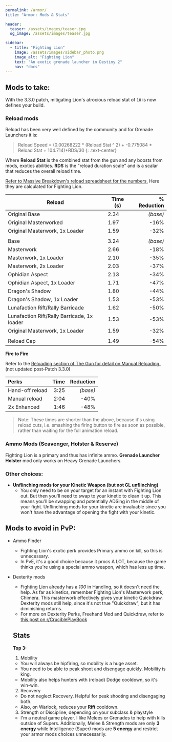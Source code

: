 ```yaml
---
permalink: /armor/
title: "Armor: Mods & Stats"

header:
  teaser: /assets/images/teaser.jpg
  og_image: /assets/images/teaser.jpg

sidebar:
  - title: "Fighting Lion"
    image: /assets/images/sidebar_photo.png
    image_alt: "Fighting Lion"
    text: "An exotic grenade launcher in Destiny 2"
    nav: "docs"
---
```




## Mods to take:


With the 3.3.0 patch, mitigating Lion's atrocious reload stat of `10` is now defines your build.


### Reload mods

Reload has been very well defined by the community and for Grenade Launchers it is:

>Reload Speed = (0.00268222 * (Reload Stat ^ 2) + -0.775084 * Reload Stat + 104.714)*RDS/30
{: .text-center}

Where **Reload Stat** is the combined stat from the gun and any boosts from mods, exotics abilities.
**RDS** is the "reload duration scale" and is a scalar that reduces the overall reload time.

[Refer to Massive Breakdown's reload spreadsheet for the numbers.](https://docs.google.com/spreadsheets/d/1h_xbE4U8JZMCfOqdwg-RqhbBYqaSERFH1wZ7wl5-E2I/edit#gid=778444816) Here they are calculated for Fighting Lion.

| Reload                                        	| Time (s) 	| % Reduction 	|
|-----------------------------------------------	|----------	|------------:	|
| Original Base                                 	| 2.34     	|  _(base)_     |
| Original Masterworked                          	| 1.97     	| -16%         	|
| Original Masterwork, 1x Loader                	| 1.59     	| -32%         	|
|                                               	|          	|             	|
| Base                                          	| 3.24     	| _(base)_     	|
| Masterwork                                    	| 2.66     	| -18%         	|
| Masterwork, 1x Loader                         	| 2.10     	| -35%         	|
| Masterwork, 2x Loader                         	| 2.03     	| -37%         	|
| Ophidian Aspect                               	| 2.13     	| -34%         	|
| Ophidian Aspect, 1x Loader                    	| 1.71     	| -47%         	|
| Dragon's Shadow                               	| 1.80     	| -44%         	|
| Dragon's Shadow, 1x Loader                    	| 1.53     	| -53%         	|
| Lunafaction Rift/Rally Barricade              	| 1.62     	| -50%         	|
| Lunafaction Rift/Rally Barricade, 1x   loader 	| 1.53     	| -53%         	|
| Original Masterwork, 1x Loader                	| 1.59     	| -32%         	|
|                                               	|          	|             	|
| Reload Cap                                     	| 1.49     	| -54%     	    |

**Fire to Fire**

Refer to the [Reloading section of The Gun for detail on Manual Reloading.](/the_gun/#reloading)
(not updated post-Patch 3.3.0)

| Perks       	| Time  	| Reduction |
|:-----------  	|-------:	|---------:	|
| Hand-off reload | 3:25  	| _(base)_  |
| Manual reload   | 2:04  	| -40%  	|
| 2x Enhanced   | 1:46  	| -48%  	|

> Note: These times are shorter than the above, because it's using reload cuts, i.e. smashing the firing button to fire as soon as possible, rather than waiting for the full animation reload.

### Ammo Mods (Scavenger, Holster & Reserve)

Fighting Lion is a primary and thus has infinite ammo.
**Grenade Launcher Holster** mod only works on Heavy Grenade Launchers.

### Other choices:

- **Unflinching mods for your Kinetic Weapon (but not GL unflinching)**
  - You only need to be on your target for an instant with Fighting Lion out. But then you'll need to swap to your kinetic to clean it up. This means you'll be swapping and potentially ADSing in the middle of your fight. Unflinching mods for your kinetic are invaluable since you won't have the advantage of opening the fight with your kinetic.

## Mods to avoid in PvP:

- Ammo Finder
  - Fighting Lion's exotic perk provides Primary ammo on kill, so this is unnecessary.
  - In PvE, it's a good choice because it procs A LOT, because the game thinks you're using a special ammo weapon, which has less up time.
- Dexterity mods
  - Fighting Lion already has a *100* in Handling, so it doesn't need the help. As far as kinetics, remember Fighting Lion's Masterwork perk, Chimera. This masterwork effectively gives your kinetic Quickdraw.  Dexterity mods still help, since it's not true "Quickdraw", but it has diminishing returns.
  - For more on Dexterity Perks, Freehand Mod and Quickdraw, refer to [this post on r/CruciblePlayBook](https://www.reddit.com/r/CruciblePlaybook/comments/a0itxx/massive_breakdown_of_dexterity_perks_with/)

  ## Stats

  **Top 3:**
  1. Mobility
    - You will always be hipfiring, so mobility is a huge asset.
    - You need to be able to peak shoot and disengage quickly. Mobility is king.
    - Mobility also helps hunters with (reload) Dodge cooldown, so it's win-win.
  2. Recovery
    - Do not neglect Recovery. Helpful for peak shooting and disengaging both.
    - Also, on Warlock, reduces your **Rift** cooldown.
  3. Strength or Discipline, depending on your subclass & playstyle
    - I'm a neutral game player. I like Melees or Grenades to help with kills outside of Supers. Additionally, Melee & Strength mods are only **3 energy** while Intelligence (Super) mods are **5 energy** and restrict your armor mods choices unnecessarily.
